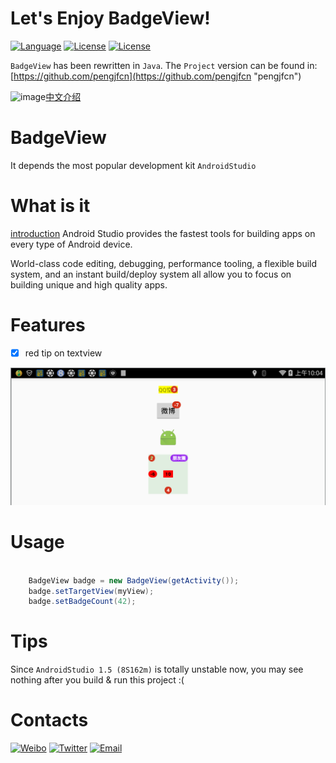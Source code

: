 # Let's Enjoy BadgeView!
[![Language](https://img.shields.io/badge/build-AndroidStudio%201.5-orange.svg)](https://developer.android.com/studio/index.html)
[![License](https://img.shields.io/badge/author-ArcticOcean-blue.svg)](https://github.com/pengjfcn)
[![License](https://img.shields.io/badge/city-Shenzhen-green.svg)]()


`BadgeView` has been rewritten in `Java`. The `Project` version can be found in: [https://github.com/pengjfcn](https://github.com/pengjfcn "pengjfcn")

![image](https://assets-cdn.github.com/images/icons/emoji/unicode/1f1e8-1f1f3.png)[中文介绍](https://github.com/pengjfcn/CustomViewDemo/blob/master/README_CN.md)

# BadgeView
It depends the most popular development kit `AndroidStudio` 

# What is it
[introduction](https://developer.android.com/studio/index.html "AndroidStudio") Android Studio provides the fastest tools for building apps on every type of Android device.

World-class code editing, debugging, performance tooling, a flexible build system, and an instant build/deploy system all allow you to focus on building unique and high quality apps.

# Features
- [x] red tip on textview

![image](/sRaws/demo.png)

 
# Usage
```java

	BadgeView badge = new BadgeView(getActivity());
	badge.setTargetView(myView);
	badge.setBadgeCount(42);
```


# Tips
Since `AndroidStudio 1.5 (8S162m)` is totally unstable now, you may see nothing after you build & run this project :(

# Contacts
[![Weibo](https://img.shields.io/badge/weibo-%20@ArcticOcean%20-red.svg)](http://weibo.com/2676705871/)
[![Twitter](https://img.shields.io/badge/csdn-@ArcticOcean-green.svg)](http://blog.csdn.net/sky_pjf/)
[![Email](https://img.shields.io/badge/email-ArcticRiver@163.com-blue.svg)](mailto:ArcticRiver@163.com)